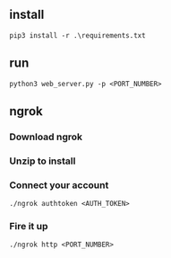 ## install

```
pip3 install -r .\requirements.txt
```

## run
```
python3 web_server.py -p <PORT_NUMBER>
```

## ngrok

### Download ngrok

### Unzip to install

### Connect your account
```
./ngrok authtoken <AUTH_TOKEN>
```

### Fire it up
```
./ngrok http <PORT_NUMBER>
```